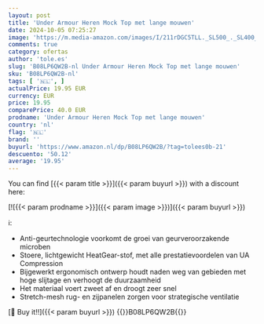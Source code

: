 ```yaml
---
layout: post
title: 'Under Armour Heren Mock Top met lange mouwen'
date: 2024-10-05 07:25:27
image: 'https://m.media-amazon.com/images/I/211rDGC5TLL._SL500_._SL400_.jpg'
comments: true
category: ofertas
author: 'tole.es'
slug: 'B08LP6QW2B-nl Under Armour Heren Mock Top met lange mouwen'
sku: 'B08LP6QW2B-nl'
tags: [ '🇳🇱', ]
actualPrice: 19.95 EUR
currency: EUR
price: 19.95
comparePrice: 40.0 EUR
prodname: 'Under Armour Heren Mock Top met lange mouwen'
country: 'nl'
flag: '🇳🇱'
brand: ''
buyurl: 'https://www.amazon.nl/dp/B08LP6QW2B/?tag=tolees0b-21'
descuento: '50.12'
average: '19.95'
---
```


You can find [{{< param title >}}]({{< param buyurl >}}) with a discount here:

[![{{< param prodname >}}]({{< param image >}})]({{< param buyurl >}})

ℹ️:

- Anti-geurtechnologie voorkomt de groei van geurveroorzakende microben
- Stoere, lichtgewicht HeatGear-stof, met alle prestatievoordelen van UA Compression
- Bijgewerkt ergonomisch ontwerp houdt naden weg van gebieden met hoge slijtage en verhoogt de duurzaamheid
- Het materiaal voert zweet af en droogt zeer snel
- Stretch-mesh rug- en zijpanelen zorgen voor strategische ventilatie

[🛒 Buy it!!]({{< param buyurl >}})
{{<world>}}B08LP6QW2B{{</world>}}
